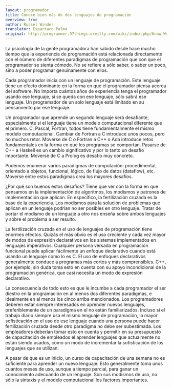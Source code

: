 ```yaml
---
layout: programador
title: Conoce bien más de dos lenguajes de programación
overview: true
author: Russel Winder
translator: Espartaco Palma
original: http://programmer.97things.oreilly.com/wiki/index.php/Know_Well_More_than_Two_Programming_Languages
---
```


La psicología de la gente programadora han sabido desde hace mucho tiempo que la experiencia de programación está relacionada directamente con el número de diferentes paradigmas de programación que con que el programador se sienta cómodo. No se refiere a sólo saber, o saber un poco, sino a poder programar genuinamente con ellos.

Cada programador inicia con un lenguaje de programación. Este lenguaje tiene un efecto dominante en la forma en que el programador piensa acerca del software. No importa cuántos años de experiencia tenga el programador usando ese lenguaje, si se queda con ese lenguaje, sólo sabrá ese lenguaje. Un programador de un solo lenguaje está limitado en su pensamiento por ese lenguaje.

Un programador que aprende un segundo lenguaje será desafiante, especialmente si el lenguaje tiene un modelo computacional diferente que el primero. C, Pascal, Fortran, todos tiene fundamentalmente el mismo modelo computacional. Cambiar de Fortran a C introduce unos pocos, pero no muchos retor. Moverse de C o Fortran a C++ o Ada introduce retos fundamentales en la forma en que los programas se comportan. Pasarse de C++ a Haskell es un cambio significativo y por lo tanto un desafío importante. Moverse de C a Prolog es desafío muy concreto.

Podemos enumerar varios paradigmas de computación: procedimental, orientado a objetos, funcional, lógico, de flujo de datos (dataflow), etc. Moverse entre estos paradigmas crea los mayores desafíos.

¿Por qué son buenos estos desafíos? Tiene que ver con la forma en que pensamos en la implementación de algoritmos, los modismos y patrones de implementación que aplican. En específico, la fertilización cruzada es la base de la experiencia. Los modismos para la solución de problemas que aplican en un lenguaje podrían no ser posibles en otro lenguaje. Tratar de portar el modismo de un lenguaje a otro nos enseña sobre ambos lenguajes y sobre el problema a ser resulto.

La fertilización cruzada en el uso de lenguajes de programación tiene enormes efectos. Quizás el más obvio es el uso creciente y cada vez mayor de modos de expresión declarativos en los sistemas implementados en lenguajes imperativos. Cualquier persona versada en programación funcional puede aplicar fácilmente un enfoque declarativo cuando está usando un lenguaje como lo es C. El uso de enfoques declarativos generalmente conduce a programas más cortos y más comprensibles. C++, por ejemplo, sin duda toma esto en cuenta con su apoyo incondicional de la programación genérica, que casi necesita un modo de expresión declarativo.

La consecuencia de todo esto es que le incumbe a cada programador el ser diestro en la programación en al menos dos diferentes paradigmas, e idealmente en al menos los cinco arriba mencionados. Los programadores deberen estar siempre interesados en aprender nuevos lenguajes, preferiblemente de un paradigma en el no están familiarizados. Incluso si el trabajo diario siempre usa el mismo lenguaje de programación, la mayor sofisticación en el uso de ese lenguaje cuando una persona puede hacer fertilización cruzada desde otro paradigma no debe ser subestimada. Los empleadores deberían tomar esto en cuenta y permitir en su presupuesto de capacitación de empleados el aprender lenguajes que actualmente no están siendo usados, como un modo de incrementar la sofisticación de los lenguajes que se utilizan.

A pesar de que es un inicio, un curso de capacitación de una semana no es suficiente para aprender un nuevo lenguaje: Esto generalmente toma unos cuantos meses de uso, aunque a tiempo parcial, para ganar un conocimiento adecuando de un lenguaje. Son sus modismos de uso, no sólo la sintaxis y el modelo computacional los factores importantes.

